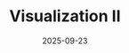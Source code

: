 ---
layout: lecture
number: 8
date: 2025-09-23
published: true
title: Visualization II
presented_by: Josh Grossman
slido:
recording: 
askademia: 
files:
  slides: 
  pdf_slides:
  code:
  code_html:
  notebook:
  notes:
  additional_files:
    - name:
      link:
      target: #or leave empty
---